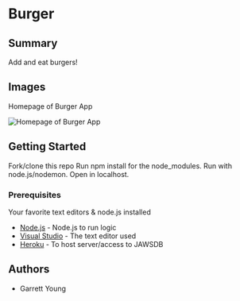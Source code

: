 # Burger

## Summary

Add and eat burgers!

## Images

Homepage of Burger App

![Homepage of Burger App](https://i.lensdump.com/i/WcPnek.png)

## Getting Started

Fork/clone this repo 
Run npm install for the node_modules.
Run with node.js/nodemon.
Open in localhost.

### Prerequisites

Your favorite text editors & node.js installed

* [Node.js](https://nodejs.org/en/) - Node.js to run logic
* [Visual Studio](https://visualstudio.microsoft.com/) - The text editor used
* [Heroku](https://heroku.com/) - To host server/access to JAWSDB

## Authors

* Garrett Young

